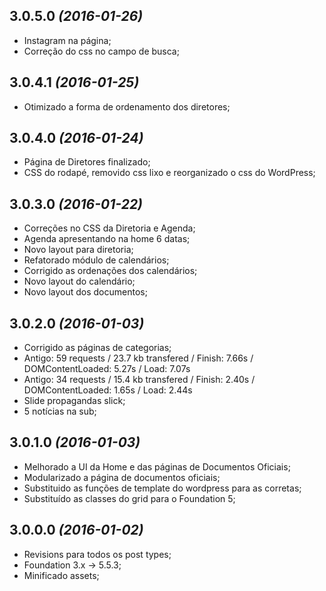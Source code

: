 ## 3.0.5.0 *(2016-01-26)*

* Instagram na página;
* Correção do css no campo de busca;

## 3.0.4.1 *(2016-01-25)*

* Otimizado a forma de ordenamento dos diretores;

## 3.0.4.0 *(2016-01-24)*

* Página de Diretores finalizado;
* CSS do rodapé, removido css lixo e reorganizado o css do WordPress;

## 3.0.3.0 *(2016-01-22)*

* Correções no CSS da Diretoria e Agenda;
* Agenda apresentando na home 6 datas;
* Novo layout para diretoria;
* Refatorado módulo de calendários;
* Corrigido as ordenações dos calendários;
* Novo layout do calendário;
* Novo layout dos documentos;

## 3.0.2.0 *(2016-01-03)*

* Corrigido as páginas de categorias;
* Antigo: 59 requests / 23.7 kb transfered / Finish: 7.66s / DOMContentLoaded: 5.27s / Load: 7.07s
* Antigo: 34 requests / 15.4 kb transfered / Finish: 2.40s / DOMContentLoaded: 1.65s / Load: 2.44s
* Slide propagandas slick;
* 5 notícias na sub;

## 3.0.1.0 *(2016-01-03)*

* Melhorado a UI da Home e das páginas de Documentos Oficiais;
* Modularizado a página de documentos oficiais;
* Substituido as funções de template do wordpress para as corretas;
* Substituído as classes do grid para o Foundation 5;

## 3.0.0.0 *(2016-01-02)*

* Revisions para todos os post types;
* Foundation 3.x -> 5.5.3;
* Minificado assets;
